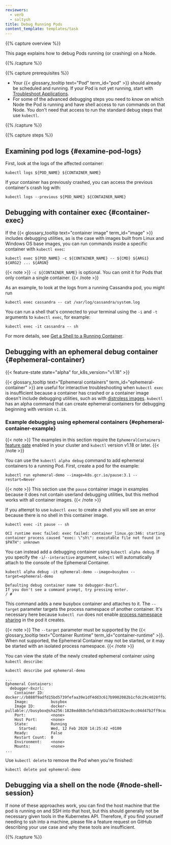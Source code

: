 ```yaml
---
reviewers:
  - verb
  - soltysh
title: Debug Running Pods
content_template: templates/task
---
```


{{% capture overview %}}

This page explains how to debug Pods running (or crashing) on a Node.

{{% /capture %}}

{{% capture prerequisites %}}

- Your {{< glossary_tooltip text="Pod" term_id="pod" >}} should already be
  scheduled and running. If your Pod is not yet running, start with
  [Troubleshoot Applications](/docs/tasks/debug-application-cluster/debug-application/).
- For some of the advanced debugging steps you need to know on which Node the
  Pod is running and have shell access to run commands on that Node. You don't
  need that access to run the standard debug steps that use `kubectl`.

{{% /capture %}}

{{% capture steps %}}

## Examining pod logs {#examine-pod-logs}

First, look at the logs of the affected container:

```shell
kubectl logs ${POD_NAME} ${CONTAINER_NAME}
```

If your container has previously crashed, you can access the previous
container's crash log with:

```shell
kubectl logs --previous ${POD_NAME} ${CONTAINER_NAME}
```

## Debugging with container exec {#container-exec}

If the {{< glossary_tooltip text="container image" term_id="image" >}} includes
debugging utilities, as is the case with images built from Linux and Windows OS
base images, you can run commands inside a specific container with
`kubectl exec`:

```shell
kubectl exec ${POD_NAME} -c ${CONTAINER_NAME} -- ${CMD} ${ARG1} ${ARG2} ... ${ARGN}
```

{{< note >}} `-c ${CONTAINER_NAME}` is optional. You can omit it for Pods that
only contain a single container. {{< /note >}}

As an example, to look at the logs from a running Cassandra pod, you might run

```shell
kubectl exec cassandra -- cat /var/log/cassandra/system.log
```

You can run a shell that's connected to your terminal using the `-i` and `-t`
arguments to `kubectl exec`, for example:

```shell
kubectl exec -it cassandra -- sh
```

For more details, see
[Get a Shell to a Running Container](/docs/tasks/debug-application-cluster/get-shell-running-container/).

## Debugging with an ephemeral debug container {#ephemeral-container}

{{< feature-state state="alpha" for_k8s_version="v1.18" >}}

{{< glossary_tooltip text="Ephemeral containers" term_id="ephemeral-container" >}}
are useful for interactive troubleshooting when `kubectl exec` is insufficient
because a container has crashed or a container image doesn't include debugging
utilities, such as with
[distroless images](https://github.com/GoogleContainerTools/distroless).
`kubectl` has an alpha command that can create ephemeral containers for
debugging beginning with version `v1.18`.

### Example debugging using ephemeral containers {#ephemeral-container-example}

{{< note >}} The examples in this section require the `EphemeralContainers`
[feature gate](/docs/reference/command-line-tools-reference/feature-gates/)
enabled in your cluster and `kubectl` version v1.18 or later. {{< /note >}}

You can use the `kubectl alpha debug` command to add ephemeral containers to a
running Pod. First, create a pod for the example:

```shell
kubectl run ephemeral-demo --image=k8s.gcr.io/pause:3.1 --restart=Never
```

{{< note >}} This section use the `pause` container image in examples because it
does not contain userland debugging utilities, but this method works with all
container images. {{< /note >}}

If you attempt to use `kubectl exec` to create a shell you will see an error
because there is no shell in this container image.

```shell
kubectl exec -it pause -- sh
```

```
OCI runtime exec failed: exec failed: container_linux.go:346: starting container process caused "exec: \"sh\": executable file not found in $PATH": unknown
```

You can instead add a debugging container using `kubectl alpha debug`. If you
specify the `-i`/`--interactive` argument, `kubectl` will automatically attach
to the console of the Ephemeral Container.

```shell
kubectl alpha debug -it ephemeral-demo --image=busybox --target=ephemeral-demo
```

```
Defaulting debug container name to debugger-8xzrl.
If you don't see a command prompt, try pressing enter.
/ #
```

This command adds a new busybox container and attaches to it. The `--target`
parameter targets the process namespace of another container. It's necessary
here because `kubectl run` does not enable
[process namespace sharing](/docs/tasks/configure-pod-container/share-process-namespace/)
in the pod it creates.

{{< note >}} The `--target` parameter must be supported by the
{{< glossary_tooltip
text="Container Runtime" term_id="container-runtime" >}}. When not supported, the
Ephemeral Container may not be started, or it may be started with an isolated process
namespace. {{< /note >}}

You can view the state of the newly created ephemeral container using
`kubectl describe`:

```shell
kubectl describe pod ephemeral-demo
```

```
...
Ephemeral Containers:
  debugger-8xzrl:
    Container ID:   docker://b888f9adfd15bd5739fefaa39e1df4dd3c617b9902082b1cfdc29c4028ffb2eb
    Image:          busybox
    Image ID:       docker-pullable://busybox@sha256:1828edd60c5efd34b2bf5dd3282ec0cc04d47b2ff9caa0b6d4f07a21d1c08084
    Port:           <none>
    Host Port:      <none>
    State:          Running
      Started:      Wed, 12 Feb 2020 14:25:42 +0100
    Ready:          False
    Restart Count:  0
    Environment:    <none>
    Mounts:         <none>
...
```

Use `kubectl delete` to remove the Pod when you're finished:

```shell
kubectl delete pod ephemeral-demo
```

<!--
Planned future sections include:

* Debugging with a copy of the pod

See https://git.k8s.io/enhancements/keps/sig-cli/20190805-kubectl-debug.md
-->

## Debugging via a shell on the node {#node-shell-session}

If none of these approaches work, you can find the host machine that the pod is
running on and SSH into that host, but this should generally not be necessary
given tools in the Kubernetes API. Therefore, if you find yourself needing to
ssh into a machine, please file a feature request on GitHub describing your use
case and why these tools are insufficient.

{{% /capture %}}
